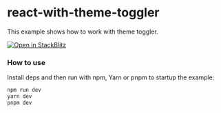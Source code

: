 # react-with-theme-toggler

This example shows how to work with theme toggler.

[![Open in StackBlitz](https://developer.stackblitz.com/img/open_in_stackblitz.svg)](https://stackblitz.com/github/noveogroup-amorgunov/fsd-lessons/tree/main/packages/react-with-theme-toggler)

### How to use

Install deps and then run with npm, Yarn or pnpm to startup the example:

```bash
npm run dev
yarn dev
pnpm dev
```
